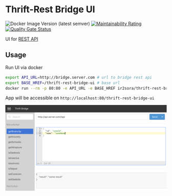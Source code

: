 # Thrift-Rest Bridge UI

![Docker Image Version (latest semver)](https://img.shields.io/docker/v/ir2sora/thrift-rest-bridge-ui?sort=semver)
[![Maintainability Rating](https://sonarcloud.io/api/project_badges/measure?project=artemy-osipov_thrift-rest-bridge-ui&metric=sqale_rating)](https://sonarcloud.io/dashboard?id=artemy-osipov_thrift-rest-bridge-ui)
[![Quality Gate Status](https://sonarcloud.io/api/project_badges/measure?project=artemy-osipov_thrift-rest-bridge-ui&metric=alert_status)](https://sonarcloud.io/dashboard?id=artemy-osipov_thrift-rest-bridge-ui)

UI for [REST API](https://github.com/artemy-osipov/thrift-rest-bridge)

## Usage

Run UI via docker

```bash
export API_URL=http://bridge.server.com # url to bridge rest api
export BASE_HREF=/thrift-rest-bridge-ui # base url
docker run --rm -p 80:80 -e API_URL -e BASE_HREF ir2sora/thrift-rest-bridge-ui:0.1.0
```

App will be accessible on `http://localhost:80/thrift-rest-bridge-ui`

![Image description](docs/screenshot.png)
